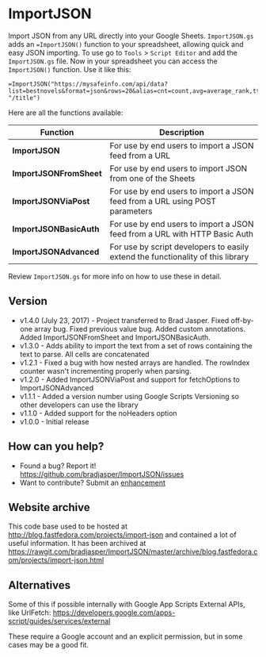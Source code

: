 # ImportJSON

Import JSON from any URL directly into your Google Sheets. `ImportJSON.gs` adds an `=ImportJSON()` function to your spreadsheet, allowing quick and easy JSON importing. To use go to `Tools` > `Script Editor` and add the `ImportJSON.gs` file. Now in your spreadsheet you can access the `ImportJSON()` function. Use it like this:

    =ImportJSON("https://mysafeinfo.com/api/data?list=bestnovels&format=json&rows=20&alias=cnt=count,avg=average_rank,tt=title,au=author,yr=year", "/title")

Here are all the functions available:

| Function                |  Description                                                                      |
|-------------------------|-----------------------------------------------------------------------------------|
| **ImportJSON**          | For use by end users to import a JSON feed from a URL                             |
| **ImportJSONFromSheet** | For use by end users to import JSON from one of the Sheets                        |
| **ImportJSONViaPost**   | For use by end users to import a JSON feed from a URL using POST parameters       |
| **ImportJSONBasicAuth** | For use by end users to import a JSON feed from a URL with HTTP Basic Auth        |
| **ImportJSONAdvanced**  | For use by script developers to easily extend the functionality of this library   |

Review `ImportJSON.gs` for more info on how to use these in detail.

## Version
- v1.4.0 (July 23, 2017) - Project transferred to Brad Jasper. Fixed off-by-one array bug. Fixed previous value bug. Added custom annotations. Added ImportJSONFromSheet and ImportJSONBasicAuth.
- v1.3.0 - Adds ability to import the text from a set of rows containing the text to parse. All cells are concatenated
- v1.2.1 - Fixed a bug with how nested arrays are handled. The rowIndex counter wasn't incrementing properly when parsing.
- v1.2.0 - Added ImportJSONViaPost and support for fetchOptions to ImportJSONAdvanced
- v1.1.1 - Added a version number using Google Scripts Versioning so other developers can use the library
- v1.1.0 - Added support for the noHeaders option
- v1.0.0 - Initial release

## How can you help?
- Found a bug? Report it! https://github.com/bradjasper/ImportJSON/issues
- Want to contribute? Submit an <a href="https://github.com/bradjasper/ImportJSON/issues?q=is%3Aissue+is%3Aopen+label%3Aenhancement">enhancement</a>

## Website archive
This code base used to be hosted at http://blog.fastfedora.com/projects/import-json and contained a lot of useful information. It has been archived at https://rawgit.com/bradjasper/ImportJSON/master/archive/blog.fastfedora.com/projects/import-json.html

## Alternatives
Some of this if possible internally with Google App Scripts External APIs, like UrlFetch: https://developers.google.com/apps-script/guides/services/external

These require a Google account and an explicit permission, but in some cases may be a good fit.

